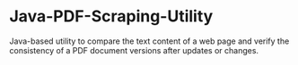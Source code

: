 # Java-PDF-Scraping-Utility
Java-based utility to compare the text content of a web page and verify the consistency of a PDF document versions after updates or changes.
